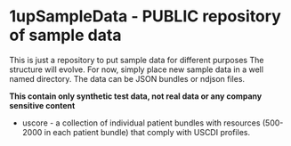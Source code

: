 # 1upSampleData - PUBLIC repository of sample data

This is just a repository to put sample data for different purposes
The structure will evolve.  For now, simply place new sample data in
a well named directory.  The data can be JSON bundles or ndjson files.

**This contain only synthetic test data, not real data or any company sensitive content**

* uscore - a collection of individual patient bundles with resources (500-2000
  in each patient bundle) that comply with USCDI profiles.
